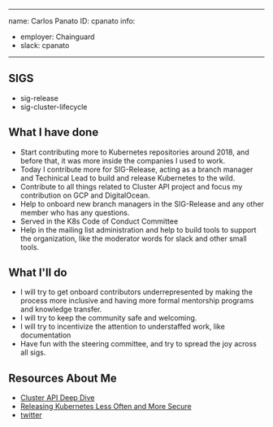 -------------------------------------------------------------
name: Carlos Panato
ID: cpanato
info:
  - employer: Chainguard
  - slack: cpanato
-------------------------------------------------------------

<!-- Please make a copy of this template as "candidate-githubid.md" and save it to
the election directory -->

## SIGS

- sig-release
- sig-cluster-lifecycle

## What I have done

  - Start contributing more to Kubernetes repositories around 2018, and before that, it was more inside the companies I used to work.
  - Today I contribute more for SIG-Release, acting as a branch manager and Techinical Lead to build and release Kubernetes to the wild.
  - Contribute to all things related to Cluster API project and focus my contribution on GCP and DigitalOcean.
  - Help to onboard new branch managers in the SIG-Release and any other member who has any questions.
  - Served in the K8s Code of Conduct Committee
  - Help in the mailing list administration and help to build tools to support the organization, like the moderator words for slack and other small tools.

## What I'll do

  - I will try to get onboard contributors underrepresented by making the process more inclusive and having more formal mentorship programs and knowledge transfer.
  - I will try to keep the community safe and welcoming.
  - I will try to incentivize the attention to understaffed work, like documentation
  - Have fun with the steering committee, and try to spread the joy across all sigs.

## Resources About Me

- [Cluster API Deep Dive](https://www.youtube.com/watch?v=npFO5Fixqcc&list=PLj6h78yzYM2Pn8RxfLh2qrXBDftr6Qjut&index=67&t=17s)
- [Releasing Kubernetes Less Often and More Secure](https://www.youtube.com/watch?v=qhQYu077zZU&list=PLj6h78yzYM2MCEgkd8zH0vJWF7jdQ-GRR&index=239&t=2s)
- [twitter](https://twitter.com/comedordexis)
